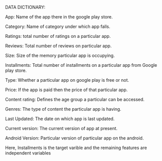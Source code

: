DATA DICTIONARY:

App: Name of the app there in the google play store.

Category: Name of category under which app falls.

Ratings: total number of ratings on a particular app.

Reviews: Total number of reviews on particular app.

Size: Size of the memory particular app is occupying.

Installments: Total number of installments on a particular app from Google play store.

Type: Whether a particular app on google play is free or not.

Price: If the app is paid then the price of that particular app.

Content rating: Defines the age group a particular can be accessed.

Genres: The type of content the particular app is having.

Last Updated: The date on which app is last updated.

Current version: The current version of app at present.

Android Version: Particular version of particular app on the android.

Here, Installments is the target varible and the remaining features are independent variables
